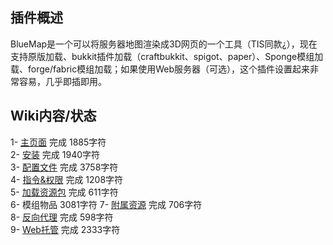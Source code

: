 ## 插件概述  
BlueMap是一个可以将服务器地图渲染成3D网页的一个工具（TIS同款¿），现在支持原版加载、bukkit插件加载（craftbukkit、spigot、paper）、Sponge模组加载、forge/fabric模组加载；如果使用Web服务器（可选），这个插件设置起来非常容易，几乎即插即用。

## Wiki内容/状态
1- [主页面](https://github.com/Song-Xin233/BlueMap-Wiki/blob/main/home.md) 完成 1885字符  
2- [安装](https://github.com/Song-Xin233/BlueMap-Wiki/blob/main/install.md) 完成 1940字符  
3- [配置文件](https://github.com/Song-Xin233/BlueMap-Wiki/blob/main/config.md) 完成 3758字符  
4- [指令&权限](https://github.com/Song-Xin233/BlueMap-Wiki/blob/main/command.md) 完成 1208字符  
5- [加载资源包](https://github.com/Song-Xin233/BlueMap-Wiki/blob/main/resourcepacks.md) 完成 611字符  
6- 模组物品 3081字符
7- [附属资源](https://github.com/Song-Xin233/BlueMap-Wiki/blob/main/3rd%20suppord.md) 完成 706字符  
8- [反向代理](https://github.com/Song-Xin233/BlueMap-Wiki/blob/main/nginx.md) 完成 598字符  
9- [Web托管](https://github.com/Song-Xin233/BlueMap-Wiki/blob/main/external%20webservers.md) 完成 2333字符  
